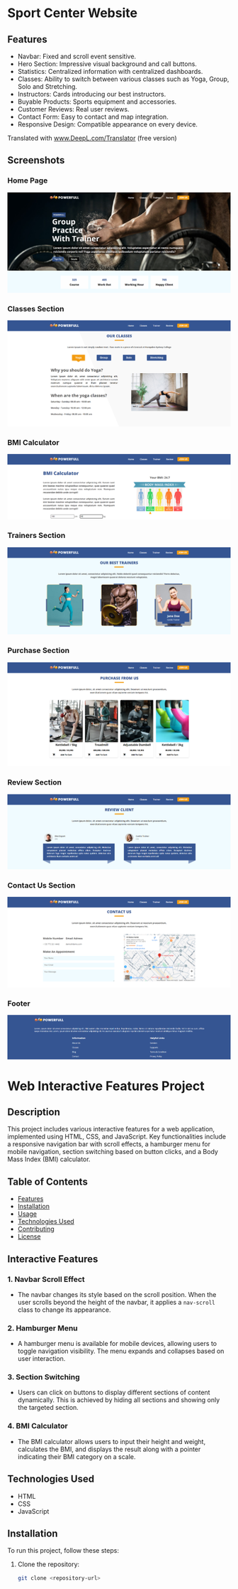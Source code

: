 # Sport Center Website

## Features

- Navbar: Fixed and scroll event sensitive.
- Hero Section: Impressive visual background and call buttons.
- Statistics: Centralized information with centralized dashboards.
- Classes: Ability to switch between various classes such as Yoga, Group, Solo and Stretching.
- Instructors: Cards introducing our best instructors.
- Buyable Products: Sports equipment and accessories.
- Customer Reviews: Real user reviews.
- Contact Form: Easy to contact and map integration.
- Responsive Design: Compatible appearance on every device.

Translated with www.DeepL.com/Translator (free version)

## Screenshots

### Home Page

![alt text](image.png)

### Classes Section

![alt text](image-1.png)

### BMI Calculator

![alt text](image-2.png)

### Trainers Section

![alt text](image-3.png)

### Purchase Section

![alt text](image-4.png)

### Review Section

![alt text](image-5.png)

### Contact Us Section

![alt text](image-6.png)

### Footer

![alt text](image-7.png)

# Web Interactive Features Project

## Description

This project includes various interactive features for a web application, implemented using HTML, CSS, and JavaScript. Key functionalities include a responsive navigation bar with scroll effects, a hamburger menu for mobile navigation, section switching based on button clicks, and a Body Mass Index (BMI) calculator.

## Table of Contents

- [Features](#features)
- [Installation](#installation)
- [Usage](#usage)
- [Technologies Used](#technologies-used)
- [Contributing](#contributing)
- [License](#license)

## Interactive Features

### 1. Navbar Scroll Effect

- The navbar changes its style based on the scroll position. When the user scrolls beyond the height of the navbar, it applies a `nav-scroll` class to change its appearance.

### 2. Hamburger Menu

- A hamburger menu is available for mobile devices, allowing users to toggle navigation visibility. The menu expands and collapses based on user interaction.

### 3. Section Switching

- Users can click on buttons to display different sections of content dynamically. This is achieved by hiding all sections and showing only the targeted section.

### 4. BMI Calculator

- The BMI calculator allows users to input their height and weight, calculates the BMI, and displays the result along with a pointer indicating their BMI category on a scale.

## Technologies Used

- HTML
- CSS
- JavaScript

## Installation

To run this project, follow these steps:

1. Clone the repository:
   ```bash
   git clone <repository-url>
   ```
